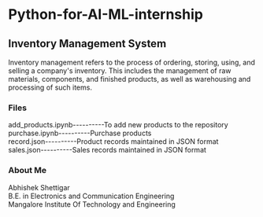 # Python-for-AI-ML-internship
## Inventory Management System<br />
Inventory management refers to the process of ordering, storing, using, and selling a company's inventory. This includes the management of raw materials, components, and finished products, as well as warehousing and processing of such items.<br />
### Files
add_products.ipynb----------To add new products to the repository<br />
purchase.ipynb----------Purchase products<br />
record.json----------Product records maintained in JSON format <br />
sales.json----------Sales records maintained in JSON format<br />

### About Me
Abhishek Shettigar<br />
B.E. in Electronics and Communication Engineering <br />
Mangalore Institute Of Technology and Engineering<br />




